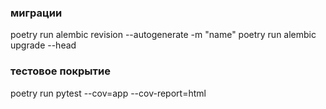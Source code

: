
### миграции

poetry run alembic revision --autogenerate -m "name"
poetry run alembic upgrade --head

### тестовое покрытие

 poetry run pytest --cov=app --cov-report=html
